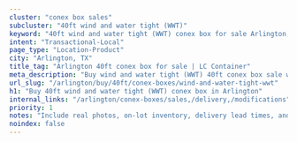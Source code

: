 ```yaml
---
cluster: "conex box sales"
subcluster: "40ft wind and water tight (WWT)"
keyword: "40ft wind and water tight (WWT) conex box for sale Arlington, TX"
intent: "Transactional-Local"
page_type: "Location-Product"
city: "Arlington, TX"
title_tag: "Arlington 40ft conex box for sale | LC Container"
meta_description: "Buy wind and water tight (WWT) 40ft conex box sale with local delivery in Arlington, TX. LC Container — local Since 2003. Request a fast quote today."
url_slug: "/arlington/buy/40ft/conex-boxes/wind-and-water-tight-wwt"
h1: "Buy 40ft wind and water tight (WWT) conex box in Arlington"
internal_links: "/arlington/conex-boxes/sales,/delivery,/modifications"
priority: 1
notes: "Include real photos, on-lot inventory, delivery lead times, and financing info."
noindex: false
---
```


<!-- TODO: Add unique city/inventory copy, images, and internal links here. -->
